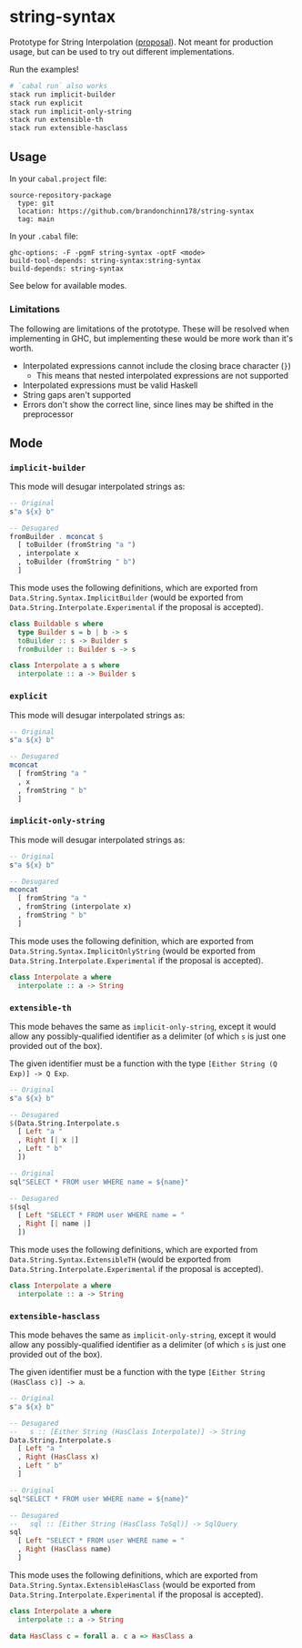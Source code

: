 # string-syntax

Prototype for String Interpolation ([proposal](https://github.com/ghc-proposals/ghc-proposals/pull/570)). Not meant for production usage, but can be used to try out different implementations.

Run the examples!

```bash
# `cabal run` also works
stack run implicit-builder
stack run explicit
stack run implicit-only-string
stack run extensible-th
stack run extensible-hasclass
```

## Usage

In your `cabal.project` file:

```cabal
source-repository-package
  type: git
  location: https://github.com/brandonchinn178/string-syntax
  tag: main
```

In your `.cabal` file:

```cabal
ghc-options: -F -pgmF string-syntax -optF <mode>
build-tool-depends: string-syntax:string-syntax
build-depends: string-syntax
```

See below for available modes.

### Limitations

The following are limitations of the prototype. These will be resolved when implementing in GHC, but implementing these would be more work than it's worth.

* Interpolated expressions cannot include the closing brace character (`}`)
    * This means that nested interpolated expressions are not supported
* Interpolated expressions must be valid Haskell
* String gaps aren't supported
* Errors don't show the correct line, since lines may be shifted in the preprocessor

## Mode

### `implicit-builder`

This mode will desugar interpolated strings as:

```haskell
-- Original
s"a ${x} b"

-- Desugared
fromBuilder . mconcat $
  [ toBuilder (fromString "a ")
  , interpolate x
  , toBuilder (fromString " b")
  ]
```

This mode uses the following definitions, which are exported from `Data.String.Syntax.ImplicitBuilder` (would be exported from `Data.String.Interpolate.Experimental` if the proposal is accepted).

```haskell
class Buildable s where
  type Builder s = b | b -> s
  toBuilder :: s -> Builder s
  fromBuilder :: Builder s -> s

class Interpolate a s where
  interpolate :: a -> Builder s
```

### `explicit`

This mode will desugar interpolated strings as:

```haskell
-- Original
s"a ${x} b"

-- Desugared
mconcat
  [ fromString "a "
  , x
  , fromString " b"
  ]
```

### `implicit-only-string`

This mode will desugar interpolated strings as:

```haskell
-- Original
s"a ${x} b"

-- Desugared
mconcat
  [ fromString "a "
  , fromString (interpolate x)
  , fromString " b"
  ]
```

This mode uses the following definition, which are exported from `Data.String.Syntax.ImplicitOnlyString` (would be exported from `Data.String.Interpolate.Experimental` if the proposal is accepted).

```haskell
class Interpolate a where
  interpolate :: a -> String
```

### `extensible-th`

This mode behaves the same as `implicit-only-string`, except it would allow any possibly-qualified identifier as a delimiter (of which `s` is just one provided out of the box).

The given identifier must be a function with the type `[Either String (Q Exp)] -> Q Exp`.

```haskell
-- Original
s"a ${x} b"

-- Desugared
$(Data.String.Interpolate.s
  [ Left "a "
  , Right [| x |]
  , Left " b"
  ])

-- Original
sql"SELECT * FROM user WHERE name = ${name}"

-- Desugared
$(sql
  [ Left "SELECT * FROM user WHERE name = "
  , Right [| name |]
  ])
```

This mode uses the following definitions, which are exported from `Data.String.Syntax.ExtensibleTH` (would be exported from `Data.String.Interpolate.Experimental` if the proposal is accepted).

```haskell
class Interpolate a where
  interpolate :: a -> String
```

### `extensible-hasclass`

This mode behaves the same as `implicit-only-string`, except it would allow any possibly-qualified identifier as a delimiter (of which `s` is just one provided out of the box).

The given identifier must be a function with the type `[Either String (HasClass c)] -> a`.

```haskell
-- Original
s"a ${x} b"

-- Desugared
--   s :: [Either String (HasClass Interpolate)] -> String
Data.String.Interpolate.s
  [ Left "a "
  , Right (HasClass x)
  , Left " b"
  ]

-- Original
sql"SELECT * FROM user WHERE name = ${name}"

-- Desugared
--   sql :: [Either String (HasClass ToSql)] -> SqlQuery
sql
  [ Left "SELECT * FROM user WHERE name = "
  , Right (HasClass name)
  ]
```

This mode uses the following definitions, which are exported from `Data.String.Syntax.ExtensibleHasClass` (would be exported from `Data.String.Interpolate.Experimental` if the proposal is accepted).

```haskell
class Interpolate a where
  interpolate :: a -> String

data HasClass c = forall a. c a => HasClass a
```
